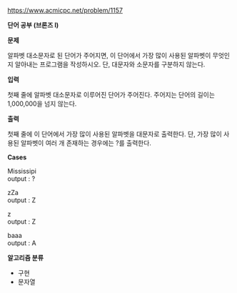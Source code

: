 https://www.acmicpc.net/problem/1157

**단어 공부 (브론즈 I)**

**문제**

알파벳 대소문자로 된 단어가 주어지면, 이 단어에서 가장 많이 사용된 알파벳이 무엇인지 알아내는 프로그램을 작성하시오. 단, 대문자와 소문자를 구분하지 않는다.

**입력**

첫째 줄에 알파벳 대소문자로 이루어진 단어가 주어진다. 주어지는 단어의 길이는 1,000,000을 넘지 않는다.

**출력**

첫째 줄에 이 단어에서 가장 많이 사용된 알파벳을 대문자로 출력한다. 단, 가장 많이 사용된 알파벳이 여러 개 존재하는 경우에는 ?를 출력한다.

**Cases**

Mississipi<br>
output : ?

zZa<br>
output : Z

z<br>
output : Z

baaa<br>
output : A

**알고리즘 분류**

- 구현
- 문자열